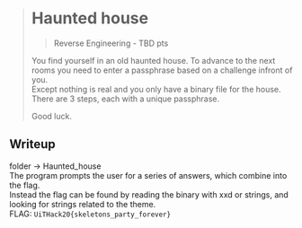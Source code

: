 ># Haunted house
>> Reverse Engineering - TBD pts
>
>You find yourself in an old haunted house. To advance to the next rooms you need to enter a passphrase based on a challenge infront of you. <br>
>Except nothing is real and you only have a binary file for the house.
>There are 3 steps, each with a unique passphrase.
>
>Good luck.

## Writeup 

folder -> Haunted_house \
The program prompts the user for a series of answers, which combine into the flag. <br>
Instead the flag can be found by reading the binary with xxd or strings, and looking for strings related to the theme. <br>
FLAG: `UiTHack20{skeletons_party_forever}`